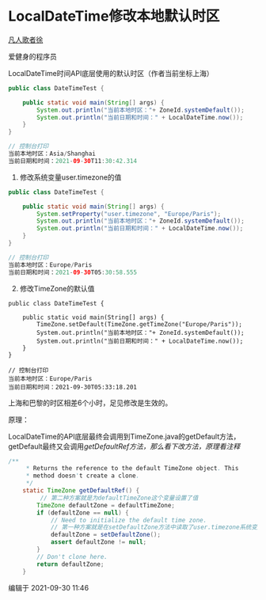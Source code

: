 # LocalDateTime修改本地默认时区

[凡人歌者徐](https://www.zhihu.com/people/you-ke-26-20-52)

爱健身的程序员

LocalDateTime时间API底层使用的默认时区（作者当前坐标上海）

```java
public class DateTimeTest {

    public static void main(String[] args) {
        System.out.println("当前本地时区："+ ZoneId.systemDefault());
        System.out.println("当前日期和时间：" + LocalDateTime.now());
    }
}

// 控制台打印
当前本地时区：Asia/Shanghai
当前日期和时间：2021-09-30T11:30:42.314
```

1. 修改系统变量user.timezone的值

```java
public class DateTimeTest {

    public static void main(String[] args) {
        System.setProperty("user.timezone", "Europe/Paris");
        System.out.println("当前本地时区："+ ZoneId.systemDefault());
        System.out.println("当前日期和时间：" + LocalDateTime.now());
    }
}

// 控制台打印
当前本地时区：Europe/Paris
当前日期和时间：2021-09-30T05:30:58.555
```

2. 修改TimeZone的默认值

```text
public class DateTimeTest {

    public static void main(String[] args) {
        TimeZone.setDefault(TimeZone.getTimeZone("Europe/Paris"));
        System.out.println("当前本地时区："+ ZoneId.systemDefault());
        System.out.println("当前日期和时间：" + LocalDateTime.now());
    }
}

// 控制台打印
当前本地时区：Europe/Paris
当前日期和时间：2021-09-30T05:33:18.201
```

上海和巴黎的时区相差6个小时，足见修改是生效的。

原理：

LocalDateTime的API底层最终会调用到TimeZone.java的getDefault方法，getDefault最终又会调用*getDefaultRef方法，那么看下改方法，原理看注释*

```java
/**
     * Returns the reference to the default TimeZone object. This
     * method doesn't create a clone.
     */
    static TimeZone getDefaultRef() {
         // 第二种方案就是为defaultTimeZone这个变量设置了值
        TimeZone defaultZone = defaultTimeZone; 
        if (defaultZone == null) {
            // Need to initialize the default time zone.
            // 第一种方案就是在setDefaultZone方法中读取了user.timezone系统变量的值
            defaultZone = setDefaultZone();
            assert defaultZone != null;
        }
        // Don't clone here.
        return defaultZone;
    }
```

编辑于 2021-09-30 11:46
